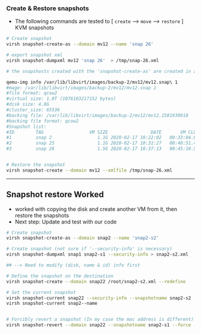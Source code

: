 

### Create & Restore snapshots

* The following commands are tested to [ `create` --> `move` --> `restore` ] KVM snapshots

```bash
# Create snapshot
virsh snapshot-create-as --domain mv12 --name 'snap 26'

# export snapshot xml
virsh snapshot-dumpxml mv12 'snap 26'  > /tmp/snap-26.xml

# the snapshosts created with the 'snapshot-create-as' are created in a disk file 

qemu-img info /var/lib/libvirt/images/backup-2/mv12/mv12.snap\ 1
#mage: /var/lib/libvirt/images/backup-2/mv12/mv12.snap 1
#file format: qcow2
#virtual size: 1.0T (1076103217152 bytes)
#disk size: 4.8G
#cluster_size: 65536
#backing file: /var/lib/libvirt/images/backup-2/mv12/mv12.1581930918
#backing file format: qcow2
#Snapshot list:
#ID        TAG                 VM SIZE                DATE       VM CLOCK
#1         snap 2                 1.1G 2020-02-17 10:22:02   00:33:04.805
#2         snap 25                1.1G 2020-02-17 10:31:27   00:40:51.417
#3         snap 26                1.5G 2020-02-17 10:37:13   00:45:10.965


# Restore the snapshot
virsh snapshot-create --domain mv12 --xmlfile /tmp/snap-26.xml
```


---

## Snapshot restore Worked

* worked with copying the disk and create another VM from it, then restore the snapshots 
* Next step: Update and test with our code


```bash
# Create snapshot
virsh snapshot-create-as --domain snap2 --name 'snap2-s2'

# Create snapshot (not sure if '--security-info' is necessary)
virsh snapshot-dumpxml snap1 snap2-s1 --security-info > snap2-s2.xml

## --> Need to modify (disk, name & id) info first

# Define the snapshot on the destination
virsh snapshot-create --domain snap22 /root/snap2-s2.xml --redefine

# Set the current snapshot
virsh snapshot-current snap22 --security-info --snapshotname snap2-s2
virsh snapshot-current snap2--name


# Forcibly revert a snapshot (In my case the mac address is different)
virsh snapshot-revert --domain snap22 --snapshotname snap2-s1 --force
```






